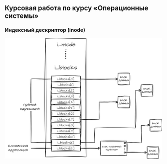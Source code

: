 ## Курсовая работа по курсу «Операционные системы»

### Индексный дескриптор (inode)
![alt text](./images/inode.png)
